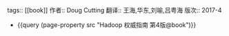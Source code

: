 tags:: [[book]]
作者:: Doug Cutting
翻译:: 王海,华东,刘喻,吕粤海
版次:: 2017-4

- {{query (page-property src "Hadoop 权威指南 第4版@book")}}